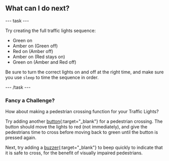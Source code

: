
## What can I do next?

--- task ---

Try creating the full traffic lights sequence:

- Green on
- Amber on (Green off)
- Red on (Amber off)
- Amber on (Red stays on)
- Green on (Amber and Red off)


Be sure to turn the correct lights on and off at the right time, and make sure you use `sleep` to time the sequence in order.

--- /task ---

### Fancy a Challenge?

How about making a pedestrian crossing function for your Traffic Lights?

Try adding another [button](https://projects.raspberrypi.org/en/projects/rpi-button-switch){:target="_blank"}  for a pedestrian crossing. The button should move the lights to red (not immediately), and give the pedestrians time to cross before moving back to green until the button is pressed again.

Next, try adding a [buzzer](https://projects.raspberrypi.org/en/projects/rpi-buzzer){:target="_blank"}  to beep quickly to indicate that it is safe to cross, for the benefit of visually impaired pedestrians.

